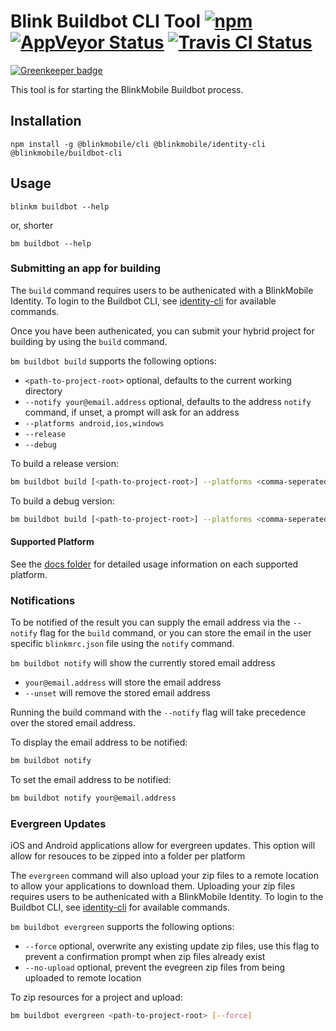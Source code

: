 # Blink Buildbot CLI Tool [![npm](https://img.shields.io/npm/v/@blinkmobile/buildbot-cli.svg?maxAge=2592000)](https://www.npmjs.com/package/@blinkmobile/buildbot-cli) [![AppVeyor Status](https://ci.appveyor.com/api/projects/status/github/blinkmobile/Buildbot-cli?branch=master&svg=true)](https://ci.appveyor.com/project/blinkmobile/buildbot-cli) [![Travis CI Status](https://travis-ci.org/blinkmobile/buildbot-cli.svg?branch=master)](https://travis-ci.org/blinkmobile/buildbot-cli)

[![Greenkeeper badge](https://badges.greenkeeper.io/blinkmobile/buildbot-cli.svg)](https://greenkeeper.io/)

This tool is for starting the BlinkMobile Buildbot process.

## Installation

```
npm install -g @blinkmobile/cli @blinkmobile/identity-cli @blinkmobile/buildbot-cli
```

## Usage

`blinkm buildbot --help`

or, shorter

`bm buildbot --help`

### Submitting an app for building

The `build` command requires users to be authenicated with a BlinkMobile Identity.
To login to the Buildbot CLI, see [identity-cli](https://github.com/blinkmobile/identity-cli)
for available commands.

Once you have been authenicated, you can submit your hybrid project for building
by using the `build` command.

`bm buildbot build` supports the following options:
- `<path-to-project-root>` optional, defaults to the current working directory
- `--notify your@email.address` optional, defaults to the address `notify` command, if unset, a prompt will ask for an address
- `--platforms android,ios,windows`
- `--release`
- `--debug`

To build a release version:
```sh
bm buildbot build [<path-to-project-root>] --platforms <comma-seperated-list-of-platforms> [--buildMode release] --notify <your email>
```

To build a debug version:
```sh
bm buildbot build [<path-to-project-root>] --platforms <comma-seperated-list-of-platforms> --buildMode debug --notify <your email>`
```

#### Supported Platform

See the [docs folder](https://github.com/blinkmobile/buildbot-cli/tree/master/docs) for detailed usage information on each supported platform.

### Notifications

To be notified of the result you can supply the email address via the `--notify` flag for the `build` command, or you can store the email in the user specific `blinkmrc.json` file using the `notify` command.

`bm buildbot notify` will show the currently stored email address
- `your@email.address` will store the email address
- `--unset` will remove the stored email address

Running the build command with the `--notify` flag will take precedence over the stored email address.

To display the email address to be notified:
```sh
bm buildbot notify
```

To set the email address to be notified:
```sh
bm buildbot notify your@email.address
```

### Evergreen Updates

iOS and Android applications allow for evergreen updates. This option will allow for resouces to be zipped into a folder per platform 

The `evergreen` command will also upload your zip files to a remote location to allow your applications to download them.
Uploading your zip files requires users to be authenicated with a BlinkMobile Identity.
To login to the Buildbot CLI, see [identity-cli](https://github.com/blinkmobile/identity-cli)
for available commands.

`bm buildbot evergreen` supports the following options:
- `--force` optional, overwrite any existing update zip files, use this flag to prevent a confirmation prompt when zip files already exist 
- `--no-upload` optional, prevent the evegreen zip files from being uploaded to remote location

To zip resources for a project and upload:  
```sh
bm buildbot evergreen <path-to-project-root> [--force]
```
